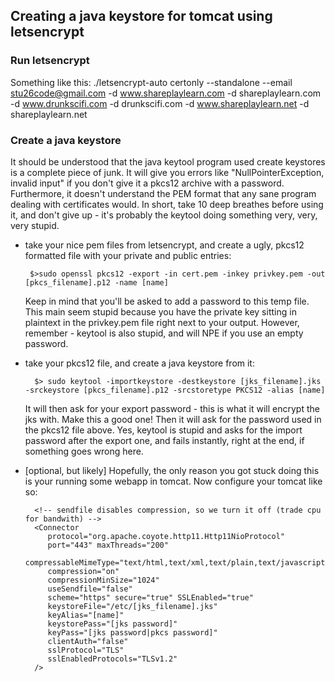 ## Creating a java keystore for tomcat using letsencrypt

### Run letsencrypt

Something like this:
./letsencrypt-auto certonly --standalone --email stu26code@gmail.com -d www.shareplaylearn.com -d shareplaylearn.com -d www.drunkscifi.com -d drunkscifi.com -d www.shareplaylearn.net -d shareplaylearn.net


### Create a java keystore
It should be understood that the java keytool program used create keystores is a complete piece of junk. It will give you errors like "NullPointerException, invalid input" if you don't give it a pkcs12 archive with a password.
Furthermore, it doesn't understand the PEM format that any sane program dealing with certificates would. In short, take 10 deep breathes before using it, and don't give up - it's probably the keytool doing something very, very, very stupid.

 - take your nice pem files from letsencrypt, and create a ugly, pkcs12 formatted file with your private and public entries:
     ```
      $>sudo openssl pkcs12 -export -in cert.pem -inkey privkey.pem -out [pkcs_filename].p12 -name [name]
     ```
   Keep in mind that you'll be asked to add a password to this temp file. This main seem stupid because you have the private key sitting in plaintext in the privkey.pem file right next to your output.
   However, remember - keytool is also stupid, and will NPE if you use an empty password.

 - take your pkcs12 file, and create a java keystore from it:
    ```
      $> sudo keytool -importkeystore -destkeystore [jks_filename].jks -srckeystore [pkcs_filename].p12 -srcstoretype PKCS12 -alias [name]
    ```
   It will then ask for your export password - this is what it will encrypt the jks with. Make this a good one!
   Then it will ask for the password used in the pkcs12 file above. Yes, keytool is stupid and asks for the import password after the export one, and fails instantly, right at the end, if something goes wrong here.

 - [optional, but likely] Hopefully, the only reason you got stuck doing this is your running some webapp in tomcat. Now configure your tomcat like so:
    
      ```
        <!-- sendfile disables compression, so we turn it off (trade cpu for bandwith) -->
        <Connector
           protocol="org.apache.coyote.http11.Http11NioProtocol"
           port="443" maxThreads="200"
           compressableMimeType="text/html,text/xml,text/plain,text/javascript,text/css,text/js,text/json,application/javascript"
           compression="on"
           compressionMinSize="1024"
           useSendfile="false"
           scheme="https" secure="true" SSLEnabled="true"
           keystoreFile="/etc/[jks_filename].jks"
           keyAlias="[name]"
           keystorePass="[jks password]"
           keyPass="[jks password|pkcs password]"
           clientAuth="false"
           sslProtocol="TLS"
           sslEnabledProtocols="TLSv1.2"
        />
      ```
